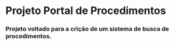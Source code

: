 # Projeto Portal de Procedimentos

### Projeto voltado para a crição de um sistema de busca de procedimentos.
